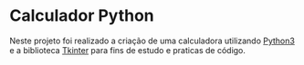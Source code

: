 # Calculador Python

<p>Neste projeto foi realizado a criação de uma calculadora utilizando <a href="https://www.python.org/" target="_blank">Python3</a> e a biblioteca <a href="https://docs.python.org/pt-br/3/library/tkinter.html" target="_blank">Tkinter</a> para fins de estudo e praticas de código.</p>
